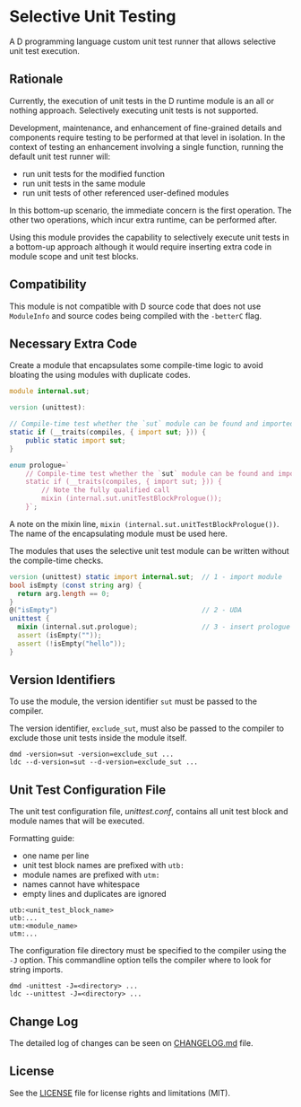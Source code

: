 # Selective Unit Testing

A D programming language custom unit test runner that allows selective unit
test execution.



## Rationale

Currently, the execution of unit tests in the D runtime module is an all or
nothing approach.
Selectively executing unit tests is not supported.

Development, maintenance, and enhancement of fine-grained details and
components require testing to be performed at that level in isolation.
In the context of testing an enhancement involving a single function,
running the default unit test runner will:

  * run unit tests for the modified function
  * run unit tests in the same module
  * run unit tests of other referenced user-defined modules

In this bottom-up scenario, the immediate concern is the first operation.
The other two operations, which incur extra runtime, can be performed after.

Using this module provides the capability to selectively execute unit tests
in a bottom-up approach although it would require inserting extra code in
module scope and unit test blocks.



## Compatibility

This module is not compatible with D source code that does not use `ModuleInfo`
and source codes being compiled with the `-betterC` flag.



## Necessary Extra Code

Create a module that encapsulates some compile-time logic to avoid bloating
the using modules with duplicate codes.

~~~d
module internal.sut;

version (unittest):

// Compile-time test whether the `sut` module can be found and imported
static if (__traits(compiles, { import sut; })) {
    public static import sut;
}

enum prologue=`
    // Compile-time test whether the `sut` module can be found and imported
    static if (__traits(compiles, { import sut; })) {
        // Note the fully qualified call
        mixin (internal.sut.unitTestBlockPrologue());
    }`;
~~~

A note on the mixin line, `mixin (internal.sut.unitTestBlockPrologue())`.
The name of the encapsulating module must be used here.

The modules that uses the selective unit test module can be written without
the compile-time checks.

~~~d
version (unittest) static import internal.sut;  // 1 - import module
bool isEmpty (const string arg) {
  return arg.length == 0;
}
@("isEmpty")                                    // 2 - UDA
unittest {
  mixin (internal.sut.prologue);                // 3 - insert prologue
  assert (isEmpty(""));
  assert (!isEmpty("hello"));
}
~~~



## Version Identifiers

To use the module, the version identifier `sut` must be passed to the
compiler.

The version identifier, `exclude_sut`, must also be passed to the compiler
to exclude those unit tests inside the module itself.

~~~
dmd -version=sut -version=exclude_sut ...
ldc --d-version=sut --d-version=exclude_sut ...
~~~



## Unit Test Configuration File

The unit test configuration file, _unittest.conf_, contains all unit test
block and module names that will be executed.

Formatting guide:

* one name per line
* unit test block names are prefixed with `utb:`
* module names are prefixed with `utm:`
* names cannot have whitespace
* empty lines and duplicates are ignored

~~~
utb:<unit_test_block_name>
utb:...
utm:<module_name>
utm:...
~~~

The configuration file directory must be specified to the compiler using the
`-J` option.
This commandline option tells the compiler where to look for string imports.

~~~
dmd -unittest -J=<directory> ...
ldc --unittest -J=<directory> ...
~~~



## Change Log

The detailed log of changes can be seen on [CHANGELOG.md](CHANGELOG.md) file.



## License

See the [LICENSE](LICENSE.md) file for license rights and limitations (MIT).
